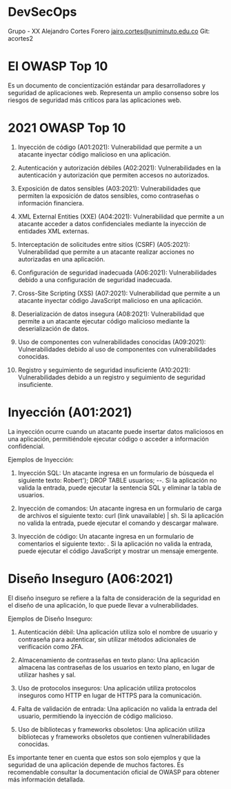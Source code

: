 # DevSecOps
Grupo - XX
Alejandro Cortes Forero
jairo.cortes@uniminuto.edu.co
Git: acortes2


# El OWASP Top 10 
Es un documento de concientización estándar para desarrolladores y seguridad de aplicaciones web. Representa un amplio consenso sobre los riesgos de seguridad más críticos para las aplicaciones web.

# 2021 OWASP Top 10

1. Inyección de código (A01:2021): Vulnerabilidad que permite a un atacante inyectar código malicioso en una aplicación.

2. Autenticación y autorización débiles (A02:2021): Vulnerabilidades en la autenticación y autorización que permiten accesos no autorizados.

3. Exposición de datos sensibles (A03:2021): Vulnerabilidades que permiten la exposición de datos sensibles, como contraseñas o información financiera.

4. XML External Entities (XXE) (A04:2021): Vulnerabilidad que permite a un atacante acceder a datos confidenciales mediante la inyección de entidades XML externas.

5. Interceptación de solicitudes entre sitios (CSRF) (A05:2021): Vulnerabilidad que permite a un atacante realizar acciones no autorizadas en una aplicación.

6. Configuración de seguridad inadecuada (A06:2021): Vulnerabilidades debido a una configuración de seguridad inadecuada.

7. Cross-Site Scripting (XSS) (A07:2021): Vulnerabilidad que permite a un atacante inyectar código JavaScript malicioso en una aplicación.

8. Deserialización de datos insegura (A08:2021): Vulnerabilidad que permite a un atacante ejecutar código malicioso mediante la deserialización de datos.

9. Uso de componentes con vulnerabilidades conocidas (A09:2021): Vulnerabilidades debido al uso de componentes con vulnerabilidades conocidas.

10. Registro y seguimiento de seguridad insuficiente (A10:2021): Vulnerabilidades debido a un registro y seguimiento de seguridad insuficiente.


# Inyección (A01:2021)

La inyección ocurre cuando un atacante puede insertar datos maliciosos en una aplicación, permitiéndole ejecutar código o acceder a información confidencial.

Ejemplos de Inyección:

1. Inyección SQL: Un atacante ingresa en un formulario de búsqueda el siguiente texto: Robert'); DROP TABLE usuarios; --. Si la aplicación no valida la entrada, puede ejecutar la sentencia SQL y eliminar la tabla de usuarios.

2. Inyección de comandos: Un atacante ingresa en un formulario de carga de archivos el siguiente texto: curl (link unavailable) | sh. Si la aplicación no valida la entrada, puede ejecutar el comando y descargar malware.

3. Inyección de código: Un atacante ingresa en un formulario de comentarios el siguiente texto: <script>alert('XSS')</script>. Si la aplicación no valida la entrada, puede ejecutar el código JavaScript y mostrar un mensaje emergente.


# Diseño Inseguro (A06:2021)

El diseño inseguro se refiere a la falta de consideración de la seguridad en el diseño de una aplicación, lo que puede llevar a vulnerabilidades.

Ejemplos de Diseño Inseguro:

1. Autenticación débil: Una aplicación utiliza solo el nombre de usuario y contraseña para autenticar, sin utilizar métodos adicionales de verificación como 2FA.

2. Almacenamiento de contraseñas en texto plano: Una aplicación almacena las contraseñas de los usuarios en texto plano, en lugar de utilizar hashes y sal.

3. Uso de protocolos inseguros: Una aplicación utiliza protocolos inseguros como HTTP en lugar de HTTPS para la comunicación.

4. Falta de validación de entrada: Una aplicación no valida la entrada del usuario, permitiendo la inyección de código malicioso.

5. Uso de bibliotecas y frameworks obsoletos: Una aplicación utiliza bibliotecas y frameworks obsoletos que contienen vulnerabilidades conocidas.

Es importante tener en cuenta que estos son solo ejemplos y que la seguridad de una aplicación depende de muchos factores. Es recomendable consultar la documentación oficial de OWASP para obtener más información detallada.
